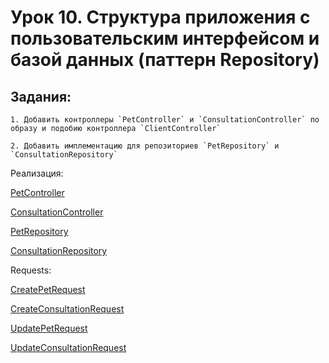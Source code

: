 # Урок 10. Структура приложения с пользовательским интерфейсом и базой данных (паттерн Repository)

## Задания: 

	1. Добавить контроллеры `PetController` и `ConsultationController` по образу и подобию контроллера `ClientController`

	2. Добавить имплементацию для репозиториев `PetRepository` и `ConsultationRepository`

Реализация:

[PetController](https://github.com/MikhailAkulov/Architecture_home_work_10/blob/main/ClinicService/ClinicService/Controllers/PetController.cs)

[ConsultationController](https://github.com/MikhailAkulov/Architecture_home_work_10/blob/main/ClinicService/ClinicService/Controllers/ConsultationController.cs)

[PetRepository](https://github.com/MikhailAkulov/Architecture_home_work_10/blob/main/ClinicService/ClinicService/Services/Impl/PetRepository.cs)

[ConsultationRepository](https://github.com/MikhailAkulov/Architecture_home_work_10/blob/main/ClinicService/ClinicService/Services/Impl/ConsultationRepository.cs)

Requests:

[CreatePetRequest](https://github.com/MikhailAkulov/Architecture_home_work_10/blob/main/ClinicService/ClinicService/Models/Requests/CreatePetRequest.cs)

[CreateConsultationRequest](https://github.com/MikhailAkulov/Architecture_home_work_10/blob/main/ClinicService/ClinicService/Models/Requests/CreateConsultationRequest.cs)

[UpdatePetRequest](https://github.com/MikhailAkulov/Architecture_home_work_10/blob/main/ClinicService/ClinicService/Models/Requests/UpdatePetRequest.cs)

[UpdateConsultationRequest](https://github.com/MikhailAkulov/Architecture_home_work_10/blob/main/ClinicService/ClinicService/Models/Requests/UpdateConsultationRequest.cs)